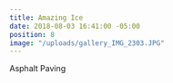 ```yaml
---
title: Amazing Ice
date: 2018-08-03 16:41:00 -05:00
position: 8
image: "/uploads/gallery_IMG_2303.JPG"
---
```


Asphalt Paving
